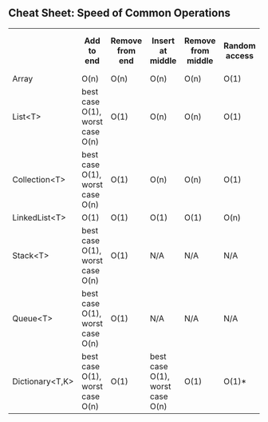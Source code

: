 ## Cheat Sheet: Speed of Common Operations

<table>
  <tr>
    <th> </th>
    <th>Add to end</th>
	<th>Remove from end</th>
	<th>Insert at middle</th>
	<th>Remove from middle</th>
	<th>Random access</th>
	<th>In-order access</th>
	<th>Search for specific element</th>
	<th>Notes</th>	
  </tr>
  <tr>
    <td>Array</td>
    <td background-color="#F78181">O(n)</td>
    <td background-color="#F78181">O(n)</td>
    <td background-color="#F78181">O(n)</td>
    <td background-color="#F78181">O(n)</td>
    <td background-color="#BCF5A9">O(1)</td>
    <td background-color="#BCF5A9">O(1)</td>
    <td background-color="#F78181">O(n)</td>
	<td>info</td>
  </tr>
  <tr>
    <td>List&ltT&gt</td>
    <td background-color="#F7D358">best case O(1), worst case O(n)</td>
    <td background-color="#BCF5A9">O(1)</td>
    <td background-color="#F78181">O(n)</td>
    <td background-color="#F78181">O(n)</td>
    <td background-color="#BCF5A9">O(1)</td>
    <td background-color="#BCF5A9">O(1)</td>
    <td background-color="#F78181">O(n)</td>
	<td>info</td>
  </tr>
  <tr>
    <td>Collection&ltT&gt</td>
    <td background-color="#F7D358">best case O(1), worst case O(n)</td>
    <td background-color="#BCF5A9">O(1)</td>
    <td background-color="#F78181">O(n)</td>
    <td background-color="#F78181">O(n)</td>
    <td background-color="#BCF5A9">O(1)</td>
    <td background-color="#BCF5A9">O(1)</td>
    <td background-color="#F78181">O(n)</td>
	<td>info</td>
  </tr>
    <tr>
    <td>LinkedList&ltT&gt</td>
    <td background-color="#BCF5A9">O(1)</td>
    <td background-color="#BCF5A9">O(1)</td>
    <td background-color="#BCF5A9">O(1)</td>
    <td background-color="#BCF5A9">O(1)</td>
    <td background-color="#F78181">O(n)</td>
    <td background-color="#BCF5A9">O(1)</td>
    <td background-color="#F78181">O(n)</td>
	<td>info</td>
  </tr>
    <tr>
    <td>Stack&ltT&gt</td>
    <td background-color="#F7D358">best case O(1), worst case O(n)</td>
    <td background-color="#BCF5A9">O(1)</td>
    <td>N/A</td>
    <td>N/A</td>
    <td>N/A</td>
    <td>N/A</td>
    <td>N/A</td>
	<td>info</td>
  </tr>
    <tr>
    <td>Queue&ltT&gt</td>
    <td background-color="#F7D358">best case O(1), worst case O(n)</td>
    <td background-color="#BCF5A9">O(1)</td>
    <td>N/A</td>
    <td>N/A</td>
    <td>N/A</td>
    <td>N/A</td>
    <td>N/A</td>
	<td>info</td>
  </tr>
    <tr>
    <td>Dictionary&ltT,K&gt</td>
    <td background-color="#F7D358">best case O(1), worst case O(n)</td>
    <td background-color="#BCF5A9">O(1)</td>
    <td background-color="#F7D358">best case O(1), worst case O(n)</td>
    <td background-color="#BCF5A9">O(1)</td>
    <td>O(1)*</td>
    <td>O(1)*</td>
    <td background-color="#BCF5A9">O(1)</td>
	<td>info</td>
  </tr>
</table>